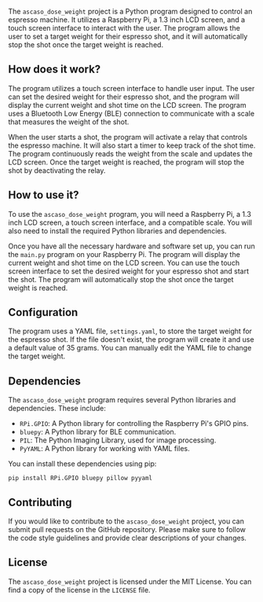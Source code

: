 The `ascaso_dose_weight` project is a Python program designed to control an espresso machine. It utilizes a Raspberry Pi, a 1.3 inch LCD screen, and a touch screen interface to interact with the user. The program allows the user to set a target weight for their espresso shot, and it will automatically stop the shot once the target weight is reached.

## How does it work?
The program utilizes a touch screen interface to handle user input. The user can set the desired weight for their espresso shot, and the program will display the current weight and shot time on the LCD screen. The program uses a Bluetooth Low Energy (BLE) connection to communicate with a scale that measures the weight of the shot.

When the user starts a shot, the program will activate a relay that controls the espresso machine. It will also start a timer to keep track of the shot time. The program continuously reads the weight from the scale and updates the LCD screen. Once the target weight is reached, the program will stop the shot by deactivating the relay.

## How to use it?
To use the `ascaso_dose_weight` program, you will need a Raspberry Pi, a 1.3 inch LCD screen, a touch screen interface, and a compatible scale. You will also need to install the required Python libraries and dependencies.

Once you have all the necessary hardware and software set up, you can run the `main.py` program on your Raspberry Pi. The program will display the current weight and shot time on the LCD screen. You can use the touch screen interface to set the desired weight for your espresso shot and start the shot. The program will automatically stop the shot once the target weight is reached.

## Configuration
The program uses a YAML file, `settings.yaml`, to store the target weight for the espresso shot. If the file doesn't exist, the program will create it and use a default value of 35 grams. You can manually edit the YAML file to change the target weight.

## Dependencies
The `ascaso_dose_weight` program requires several Python libraries and dependencies. These include:
- `RPi.GPIO`: A Python library for controlling the Raspberry Pi's GPIO pins.
- `bluepy`: A Python library for BLE communication.
- `PIL`: The Python Imaging Library, used for image processing.
- `PyYAML`: A Python library for working with YAML files.

You can install these dependencies using pip:
```
pip install RPi.GPIO bluepy pillow pyyaml
```

## Contributing
If you would like to contribute to the `ascaso_dose_weight` project, you can submit pull requests on the GitHub repository. Please make sure to follow the code style guidelines and provide clear descriptions of your changes.

## License
The `ascaso_dose_weight` project is licensed under the MIT License. You can find a copy of the license in the `LICENSE` file.